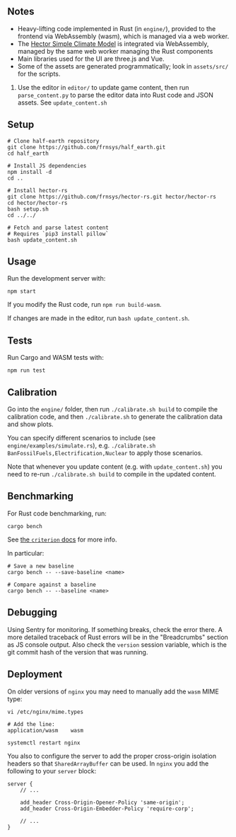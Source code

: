## Notes

- Heavy-lifting code implemented in Rust (in `engine/`), provided to the frontend via WebAssembly (wasm), which is managed via a web worker.
- The [Hector Simple Climate Model](https://github.com/JGCRI/hector) is integrated via WebAssembly, managed by the same web worker managing the Rust components
- Main libraries used for the UI are three.js and Vue.
- Some of the assets are generated programmatically; look in `assets/src/` for the scripts.

1. Use the editor in `editor/` to update game content, then run `parse_content.py` to parse the editor data into Rust code and JSON assets. See `update_content.sh`

## Setup

```
# Clone half-earth repository
git clone https://github.com/frnsys/half_earth.git
cd half_earth

# Install JS dependencies
npm install -d
cd ..

# Install hector-rs
git clone https://github.com/frnsys/hector-rs.git hector/hector-rs
cd hector/hector-rs
bash setup.sh
cd ../../

# Fetch and parse latest content
# Requires `pip3 install pillow`
bash update_content.sh
```

## Usage

Run the development server with:

```
npm start
```

If you modify the Rust code, run `npm run build-wasm`.

If changes are made in the editor, run `bash update_content.sh`.

## Tests

Run Cargo and WASM tests with:

```
npm run test
```

## Calibration

Go into the `engine/` folder, then run `./calibrate.sh build` to compile the calibration code, and then `./calibrate.sh` to generate the calibration data and show plots.

You can specify different scenarios to include (see `engine/examples/simulate.rs`), e.g. `./calibrate.sh BanFossilFuels,Electrification,Nuclear` to apply those scenarios.

Note that whenever you update content (e.g. with `update_content.sh`) you need to re-run `./calibrate.sh build` to compile in the updated content.

## Benchmarking

For Rust code benchmarking, run:

```
cargo bench
```

See [the `criterion` docs](https://bheisler.github.io/criterion.rs/book/user_guide/command_line_options.html) for more info.

In particular:

```
# Save a new baseline
cargo bench -- --save-baseline <name>

# Compare against a baseline
cargo bench -- --baseline <name>
```

## Debugging

Using Sentry for monitoring. If something breaks, check the error there. A more detailed traceback of Rust errors will be in the "Breadcrumbs" section as JS console output. Also check the `version` session variable, which is the git commit hash of the version that was running.

## Deployment

On older versions of `nginx` you may need to manually add the `wasm` MIME type:

```
vi /etc/nginx/mime.types

# Add the line:
application/wasm    wasm

systemctl restart nginx
```

You also to configure the server to add the proper cross-origin isolation headers so that `SharedArrayBuffer` can be used. In `nginx` you add the following to your `server` block:

```
server {
    // ...

    add_header Cross-Origin-Opener-Policy 'same-origin';
    add_header Cross-Origin-Embedder-Policy 'require-corp';

    // ...
}
